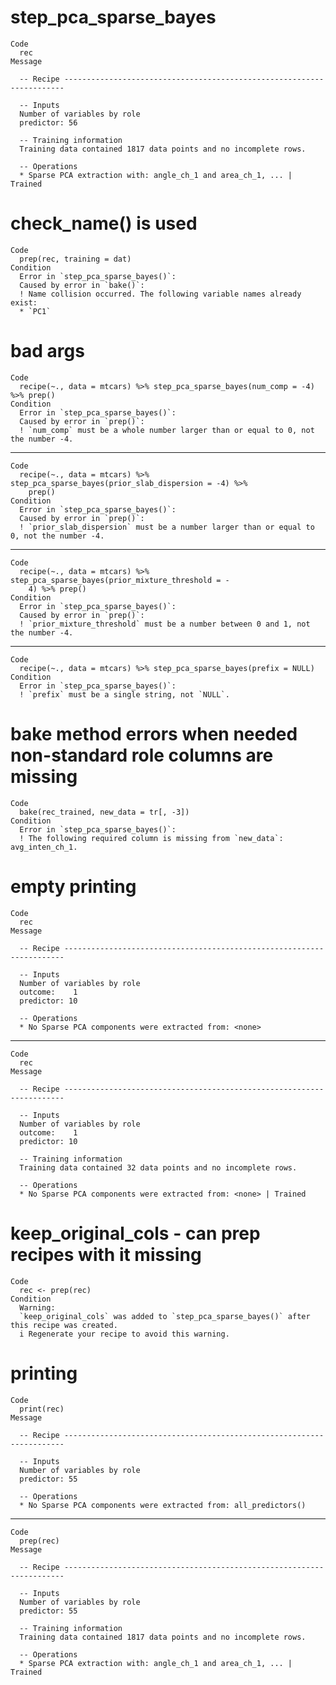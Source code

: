 # step_pca_sparse_bayes

    Code
      rec
    Message
      
      -- Recipe ----------------------------------------------------------------------
      
      -- Inputs 
      Number of variables by role
      predictor: 56
      
      -- Training information 
      Training data contained 1817 data points and no incomplete rows.
      
      -- Operations 
      * Sparse PCA extraction with: angle_ch_1 and area_ch_1, ... | Trained

# check_name() is used

    Code
      prep(rec, training = dat)
    Condition
      Error in `step_pca_sparse_bayes()`:
      Caused by error in `bake()`:
      ! Name collision occurred. The following variable names already exist:
      * `PC1`

# bad args

    Code
      recipe(~., data = mtcars) %>% step_pca_sparse_bayes(num_comp = -4) %>% prep()
    Condition
      Error in `step_pca_sparse_bayes()`:
      Caused by error in `prep()`:
      ! `num_comp` must be a whole number larger than or equal to 0, not the number -4.

---

    Code
      recipe(~., data = mtcars) %>% step_pca_sparse_bayes(prior_slab_dispersion = -4) %>%
        prep()
    Condition
      Error in `step_pca_sparse_bayes()`:
      Caused by error in `prep()`:
      ! `prior_slab_dispersion` must be a number larger than or equal to 0, not the number -4.

---

    Code
      recipe(~., data = mtcars) %>% step_pca_sparse_bayes(prior_mixture_threshold = -
        4) %>% prep()
    Condition
      Error in `step_pca_sparse_bayes()`:
      Caused by error in `prep()`:
      ! `prior_mixture_threshold` must be a number between 0 and 1, not the number -4.

---

    Code
      recipe(~., data = mtcars) %>% step_pca_sparse_bayes(prefix = NULL)
    Condition
      Error in `step_pca_sparse_bayes()`:
      ! `prefix` must be a single string, not `NULL`.

# bake method errors when needed non-standard role columns are missing

    Code
      bake(rec_trained, new_data = tr[, -3])
    Condition
      Error in `step_pca_sparse_bayes()`:
      ! The following required column is missing from `new_data`: avg_inten_ch_1.

# empty printing

    Code
      rec
    Message
      
      -- Recipe ----------------------------------------------------------------------
      
      -- Inputs 
      Number of variables by role
      outcome:    1
      predictor: 10
      
      -- Operations 
      * No Sparse PCA components were extracted from: <none>

---

    Code
      rec
    Message
      
      -- Recipe ----------------------------------------------------------------------
      
      -- Inputs 
      Number of variables by role
      outcome:    1
      predictor: 10
      
      -- Training information 
      Training data contained 32 data points and no incomplete rows.
      
      -- Operations 
      * No Sparse PCA components were extracted from: <none> | Trained

# keep_original_cols - can prep recipes with it missing

    Code
      rec <- prep(rec)
    Condition
      Warning:
      `keep_original_cols` was added to `step_pca_sparse_bayes()` after this recipe was created.
      i Regenerate your recipe to avoid this warning.

# printing

    Code
      print(rec)
    Message
      
      -- Recipe ----------------------------------------------------------------------
      
      -- Inputs 
      Number of variables by role
      predictor: 55
      
      -- Operations 
      * No Sparse PCA components were extracted from: all_predictors()

---

    Code
      prep(rec)
    Message
      
      -- Recipe ----------------------------------------------------------------------
      
      -- Inputs 
      Number of variables by role
      predictor: 55
      
      -- Training information 
      Training data contained 1817 data points and no incomplete rows.
      
      -- Operations 
      * Sparse PCA extraction with: angle_ch_1 and area_ch_1, ... | Trained


